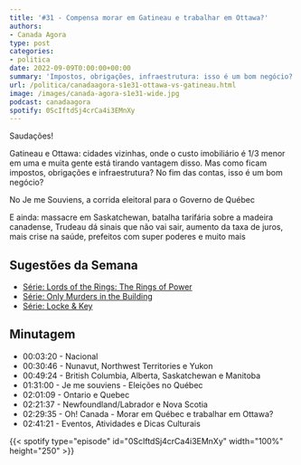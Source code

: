 ```yaml
---
title: '#31 - Compensa morar em Gatineau e trabalhar em Ottawa?'
authors:
- Canada Agora
type: post
categories:
- politica
date: 2022-09-09T0:00:00+00:00
summary: 'Impostos, obrigações, infraestrutura: isso é um bom negócio?'
url: /politica/canadaagora-s1e31-ottawa-vs-gatineau.html
image: /images/canada-agora-s1e31-wide.jpg
podcast: canadaagora
spotify: 0ScIftdSj4crCa4i3EMnXy
---
```


Saudações!

Gatineau e Ottawa: cidades vizinhas, onde o custo imobiliário é 1/3 menor em uma e muita gente está tirando vantagem disso. Mas como ficam impostos, obrigações e infraestrutura? No fim das contas, isso é um bom negócio?

No Je me Souviens, a corrida eleitoral para o Governo de Québec

E ainda: massacre em Saskatchewan, batalha tarifária sobre a madeira canadense, Trudeau dá sinais que não vai sair, aumento da taxa de juros, mais crise na saúde, prefeitos com super poderes e muito mais

## Sugestões da Semana
- [Série: Lords of the Rings: The Rings of Power](https://www.imdb.com/title/tt7631058/)
- [Série: Only Murders in the Building](https://www.imdb.com/title/tt12851524/)
- [Série: Locke & Key](https://www.imdb.com/title/tt3007572/)

## Minutagem

- 00:03:20 - Nacional
- 00:30:46 - Nunavut, Northwest Territories e Yukon
- 00:49:24 - British Columbia, Alberta, Saskatchewan e Manitoba
- 01:31:00 - Je me souviens - Eleições no Québec
- 02:01:09 - Ontario e Quebec
- 02:21:37 - Newfoundland/Labrador e Nova Scotia
- 02:29:35 - Oh! Canada - Morar em Québec e trabalhar em Ottawa?
- 02:41:21 - Eventos, Atividades e Dicas Culturais

{{< spotify type="episode" id="0ScIftdSj4crCa4i3EMnXy" width="100%" height="250" >}}
